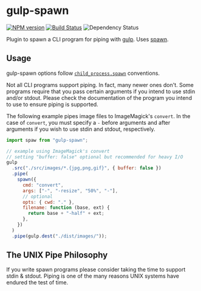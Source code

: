 # gulp-spawn

[![NPM version][npm-image]][npm-url] [![Build Status][actions-image]][actions-url] ![Dependency Status][depstat-image]

Plugin to spawn a CLI program for piping with
[gulp](https://github.com/wearefractal/gulp). Uses
[spawn](http://nodejs.org/api/child_process.html#child_process_child_process_spawn_command_args_options).

## Usage

gulp-spawn options follow
[`child_process.spawn`](http://nodejs.org/api/child_process.html#child_process_child_process_spawn_command_args_options)
conventions.

Not all CLI programs support piping. In fact, many newer ones don't. Some
programs require that you pass certain arguments if you intend to use stdin
and/or stdout. Please check the documentation of the program you intend to
use to ensure piping is supported.

The following example pipes image files to ImageMagick's `convert`. In the case
of `convert`, you must specify a `-` before arguments and after arguments if
you wish to use stdin and stdout, respectively.

```javascript
import spaw from "gulp-spawn";

// example using ImageMagick's convert
// setting "buffer: false" optional but recommended for heavy I/O
gulp
  .src("./src/images/*.{jpg,png,gif}", { buffer: false })
  .pipe(
    spawn({
      cmd: "convert",
      args: ["-", "-resize", "50%", "-"],
      // optional
      opts: { cwd: "." },
      filename: function (base, ext) {
        return base + "-half" + ext;
      },
    })
  )
  .pipe(gulp.dest("./dist/images/"));
```

## The UNIX Pipe Philosophy

If you write spawn programs please consider taking the time to support stdin &
stdout. Piping is one of the many reasons UNIX systems have endured the test
of time.

[npm-url]: https://npmjs.org/package/gulp-spawn
[npm-image]: https://badge.fury.io/js/gulp-spawn.svg
[depstat-image]: https://img.shields.io/librariesio/release/npm/gulp-spawn
[actions-url]: https://github.com/pioug/gulp-spawn/actions
[actions-image]: https://github.com/pioug/gulp-spawn/workflows/Run%20tests/badge.svg

